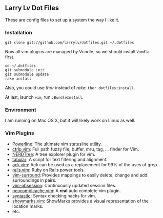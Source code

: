 ## Larry Lv Dot Files

These are config files to set up a system the way I like it.

### Installation

```
git clone git://github.com/larrylv/dotfiles.git ~/.dotfiles
```

Now all vim plugins are managed by Vundle, so we should install `Vundle` first.

```
cd ~/.dotfiles
git submodule init
git submodule update
rake install
```

Also, you could use *thor* instead of *rake*: `thor dotfiles:install`.

At last, launch `vim`, run `:BundleInstall`.

### Environment

I am running on Mac OS X, but it will likely work on Linux as well.

### Vim Plugins

* [Powerline](https://github.com/Lokaltog/vim-powerline): The ultimate vim statusline utility.
* [ctrlp.vim](https://github.com/kien/ctrlp.vim): Full path fuzzy file, buffer, mru, tag, ... finder for Vim.
* [NERDTree](https://github.com/scrooloose/nerdtree): A tree explorer plugin for vim.
* [tabular](https://github.com/godlygeek/tabular): A script for text filtering and alignment.
* [ack.vim](https://github.com/mileszs/ack.vim): Ack can be used as a replacement for 99% of the uses of grep.
* [rails.vim](https://github.com/tpope/vim-rails): Ruby on Rails power tools.
* [vim-surround](https://github.com/tpope/vim-surround): Provides mappings to easily delete, change and add surroundings in pairs.
* [vim-obsession](https://github.com/tpope/vim-obsession): Continuously updated session files.
* [neocomplcache.vim](https://github.com/Shougo/neocomplcache): A **real** auto complete vim plugin.
* [syntastic](https://github.com/scrooloose/syntastic): Syntax checking hacks for vim.
* [showmarks.vim](http://www.vim.org/scripts/script.php?script_id=152): ShowMarks provides a visual representation of the location marks.
* etc.
